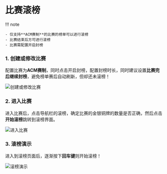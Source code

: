 # 比赛滚榜

!!! note

    - 仅支持**ACM赛制**的比赛的榜单可以进行滚榜
    - 比赛结束后方可进行滚榜
    - 比赛需配置开启封榜



### 1. 创建或修改比赛

配置比赛为**ACM赛制**，同时点击开启封榜，配置封榜时长，同时建议设置**比赛完后继续封榜**，避免榜单赛后自动刷新，但却还未滚榜！

![创建或修改比赛](/scrollBoard_create.png)

### 2. 进入比赛 

进入比赛后，点击导航栏的滚榜，确定比赛的金银铜牌的数量是否正确，然后点击**开始滚榜**跳转到滚榜界面。

![进入比赛](/scrollBoard_start.png)



### 3. 滚榜演示

进入到滚榜页面后，逐渐按下**回车键**则开始滚榜！

![滚榜演示](/scrollBoard_show.png)